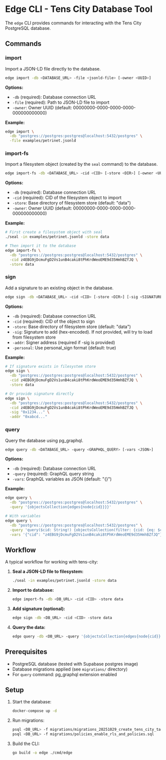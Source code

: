 # Edge CLI - Tens City Database Tool

The `edge` CLI provides commands for interacting with the Tens City PostgreSQL database.

## Commands

### import

Import a JSON-LD file directly to the database.

```bash
edge import -db <DATABASE_URL> -file <jsonld-file> [-owner <UUID>]
```

**Options:**
- `-db` (required): Database connection URL
- `-file` (required): Path to JSON-LD file to import
- `-owner`: Owner UUID (default: 00000000-0000-0000-0000-000000000000)

**Example:**
```bash
edge import \
  -db "postgres://postgres:postgres@localhost:5432/postgres" \
  -file examples/petrinet.jsonld
```

### import-fs

Import a filesystem object (created by the `seal` command) to the database.

```bash
edge import-fs -db <DATABASE_URL> -cid <CID> [-store <DIR>] [-owner <UUID>]
```

**Options:**
- `-db` (required): Database connection URL
- `-cid` (required): CID of the filesystem object to import
- `-store`: Base directory of filesystem store (default: "data")
- `-owner`: Owner UUID (default: 00000000-0000-0000-0000-000000000000)

**Example:**
```bash
# First create a filesystem object with seal
./seal -in examples/petrinet.jsonld -store data

# Then import it to the database
edge import-fs \
  -db "postgres://postgres:postgres@localhost:5432/postgres" \
  -cid z4EBG9jDcmuFgD2Vs1unB4caki8tPhKrdWeoEME9d35HmhBZfJQ \
  -store data
```

### sign

Add a signature to an existing object in the database.

```bash
edge sign -db <DATABASE_URL> -cid <CID> [-store <DIR>] [-sig <SIGNATURE>] [-addr <ADDRESS>] [-personal]
```

**Options:**
- `-db` (required): Database connection URL
- `-cid` (required): CID of the object to sign
- `-store`: Base directory of filesystem store (default: "data")
- `-sig`: Signature to add (hex-encoded). If not provided, will try to load from filesystem store
- `-addr`: Signer address (required if -sig is provided)
- `-personal`: Use personal_sign format (default: true)

**Example:**
```bash
# If signature exists in filesystem store
edge sign \
  -db "postgres://postgres:postgres@localhost:5432/postgres" \
  -cid z4EBG9jDcmuFgD2Vs1unB4caki8tPhKrdWeoEME9d35HmhBZfJQ \
  -store data

# Or provide signature directly
edge sign \
  -db "postgres://postgres:postgres@localhost:5432/postgres" \
  -cid z4EBG9jDcmuFgD2Vs1unB4caki8tPhKrdWeoEME9d35HmhBZfJQ \
  -sig "0x1234..." \
  -addr "0xabcd..."
```

### query

Query the database using pg_graphql.

```bash
edge query -db <DATABASE_URL> -query <GRAPHQL_QUERY> [-vars <JSON>]
```

**Options:**
- `-db` (required): Database connection URL
- `-query` (required): GraphQL query string
- `-vars`: GraphQL variables as JSON (default: "{}")

**Example:**
```bash
edge query \
  -db "postgres://postgres:postgres@localhost:5432/postgres" \
  -query '{objectsCollection{edges{node{cid}}}}'

# With variables
edge query \
  -db "postgres://postgres:postgres@localhost:5432/postgres" \
  -query 'query($cid: String!) {objectsCollection(filter: {cid: {eq: $cid}}) {edges {node {cid raw}}}}' \
  -vars '{"cid": "z4EBG9jDcmuFgD2Vs1unB4caki8tPhKrdWeoEME9d35HmhBZfJQ"}'
```

## Workflow

A typical workflow for working with tens-city:

1. **Seal a JSON-LD file to filesystem:**
   ```bash
   ./seal -in examples/petrinet.jsonld -store data
   ```

2. **Import to database:**
   ```bash
   edge import-fs -db <DB_URL> -cid <CID> -store data
   ```

3. **Add signature (optional):**
   ```bash
   edge sign -db <DB_URL> -cid <CID> -store data
   ```

4. **Query the data:**
   ```bash
   edge query -db <DB_URL> -query '{objectsCollection{edges{node{cid}}}}'
   ```

## Prerequisites

- PostgreSQL database (tested with Supabase postgres image)
- Database migrations applied (see `migrations/` directory)
- For `query` command: pg_graphql extension enabled

## Setup

1. Start the database:
   ```bash
   docker-compose up -d
   ```

2. Run migrations:
   ```bash
   psql <DB_URL> -f migrations/migrations_20251029_create_tens_city_tables.sql
   psql <DB_URL> -f migrations/policies_enable_rls_and_policies.sql
   ```

3. Build the CLI:
   ```bash
   go build -o edge ./cmd/edge
   ```
